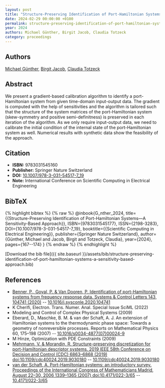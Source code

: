 ```yaml
---
layout: post
title: "Structure-Preserving Identification of Port-Hamiltonian Systems—A Sensitivity-Based Approach"
date: 2024-02-29 00:00:00 +0100
permalink: structure-preserving-identification-of-port-hamiltonian-systems-a-sensitivity-based-approach
year: 2024
authors: Michael Günther, Birgit Jacob, Claudia Totzeck
category: proceedings
---
```

 
## Authors
[Michael Günther](authors/michael-gunther), [Birgit Jacob](authors/birgit-jacob), [Claudia Totzeck](authors/claudia-totzeck)
 
## Abstract
We present a gradient-based calibration algorithm to identify a port-Hamiltonian system from given time-domain input-output data. The gradient is computed with the help of sensitivities and the algorithm is tailored such that the structure of the system matrices of the port-Hamiltonian system (skew-symmetry and positive semi-definitness) is preserved in each iteration of the algorithm. As we only require input-output data, we need to calibrate the initial condition of the internal state of the port-Hamiltonian system as well. Numerical results with synthetic data show the feasibility of the approach.
 
## Citation
- **ISBN:** 9783031545160
- **Publisher:** Springer Nature Switzerland
- **DOI:** [10.1007/978-3-031-54517-7_19](https://doi.org/10.1007/978-3-031-54517-7_19)
- **Note:** International Conference on Scientific Computing in Electrical Engineering
 
## BibTeX
{% highlight bibtex %}
{% raw %}
@inbook{G_nther_2024,
  title={{Structure-Preserving Identification of Port-Hamiltonian Systems—A Sensitivity-Based Approach}},
  ISBN={9783031545177},
  ISSN={2198-3283},
  DOI={10.1007/978-3-031-54517-7_19},
  booktitle={{Scientific Computing in Electrical Engineering}},
  publisher={Springer Nature Switzerland},
  author={Günther, Michael and Jacob, Birgit and Totzeck, Claudia},
  year={2024},
  pages={167--174}
}
{% endraw %}
{% endhighlight %}
 
[Download the bib file]({{ site.baseurl }}/assets/bib/structure-preserving-identification-of-port-hamiltonian-systems-a-sensitivity-based-approach.bib)
 
## References
- [Benner, P., Goyal, P. & Van Dooren, P. Identification of port-Hamiltonian systems from frequency response data. Systems &amp; Control Letters 143, 104741 (2020)](identification-of-port-hamiltonian-systems-from-frequency-response-data) -- [10.1016/j.sysconle.2020.104741](https://doi.org/10.1016/j.sysconle.2020.104741)
- K Cherifi, Electron. Trans. Numer. Anal. Special Issue SciML (2022)
- Modeling and Control of Complex Physical Systems (2009)
- Eberard, D., Maschke, B. M. & van der Schaft, A. J. An extension of Hamiltonian systems to the thermodynamic phase space: Towards a geometry of nonreversible processes. Reports on Mathematical Physics 60, 175–198 (2007) -- [10.1016/s0034-4877(07)00024-9](https://doi.org/10.1016/s0034-4877(07)00024-9)
- M Hinze, Optimization with PDE Constraints (2009)
- [Mehrmann, V. & Morandin, R. Structure-preserving discretization for port-Hamiltonian descriptor systems. 2019 IEEE 58th Conference on Decision and Control (CDC) 6863–6868 (2019) doi:10.1109/cdc40024.2019.9030180](structure-preserving-discretization-for-port-hamiltonian-descriptor-systems) -- [10.1109/cdc40024.2019.9030180](https://doi.org/10.1109/cdc40024.2019.9030180)
- [van der Schaft, A. Port-Hamiltonian systems: an introductory survey. Proceedings of the International Congress of Mathematicians Madrid, August 22–30, 2006 1339–1365 (2007) doi:10.4171/022-3/65](port-hamiltonian-systems-an-introductory-survey) -- [10.4171/022-3/65](https://doi.org/10.4171/022-3/65)

